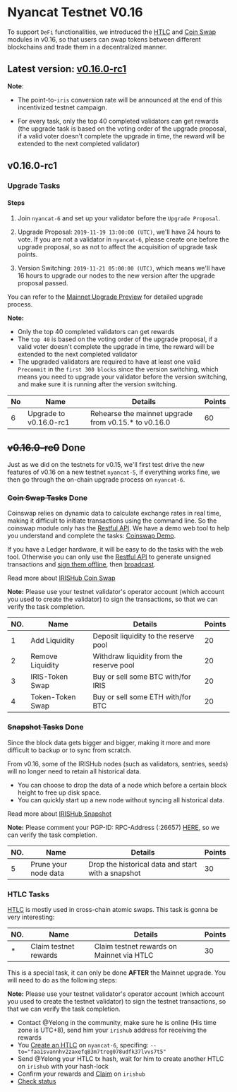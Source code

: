 # Nyancat Testnet V0.16

To support `DeFi` functionalities, we introduced the [HTLC](https://stage.irisnet.org/docs/features/htlc.html) and [Coin Swap](https://stage.irisnet.org/docs/features/coinswap.html) modules in v0.16, so that users can swap tokens between different blockchains and trade them in a decentralized manner.

## Latest version: [v0.16.0-rc1](https://github.com/irisnet/irishub/releases/tag/v0.16.0-rc1)

**Note**:

- The point-to-`iris` conversion rate will be announced at the end of this incentivized testnet campaign.

- For every task, only the top 40 completed validators can get rewards (the upgrade task is based on the voting order of the upgrade proposal, if a valid voter doesn't complete the upgrade in time, the reward will be extended to the next completed validator)

## v0.16.0-rc1

### Upgrade Tasks

#### Steps

1. Join `nyancat-6` and set up your validator before the `Upgrade Proposal`.

2. Upgrade Proposal: `2019-11-19 13:00:00 (UTC)`, we'll have 24 hours to vote. If you are not a validator in `nyancat-6`, please create one before the upgrade proposal, so as not to affect the acquisition of upgrade task points.

3. Version Switching: `2019-11-21 05:00:00 (UTC)`, which means we'll have 16 hours to upgrade our nodes to the new version after the upgrade proposal passed.

You can refer to the [Mainnet Upgrade Preview](https://github.com/irisnet/mainnet/blob/master/upgrade/v0.16.0.md) for detailed upgrade process.

**Note:**

- Only the top 40 completed validators can get rewards
- The `top 40` is based on the voting order of the upgrade proposal, if a valid voter doesn't complete the upgrade in time, the reward will be extended to the next completed validator
- The upgraded validators are required to have at least one valid `Precommit` in the `first 300 blocks` since the version switching, which means you need to upgrade your validator before the version switching, and make sure it is running after the version switching.

| No  | Name                   | Details                                               | Points |
| --- | ---------------------- | ----------------------------------------------------- | ------ |
| 6   | Upgrade to v0.16.0-rc1 | Rehearse the mainnet upgrade from v0.15.\* to v0.16.0 | 60     |

## ~~v0.16.0-rc0~~ Done

Just as we did on the testnets for v0.15, we'll first test drive the new features of v0.16 on a new testnet `nyancat-5`, if everything works fine, we then go through the on-chain upgrade process on `nyancat-6`.

### ~~Coin Swap Tasks~~ Done

Coinswap relies on dynamic data to calculate exchange rates in real time, making it difficult to initiate transactions using the command line. So the coinswap module only has the [Restful API](https://lcd.nyancat.irisnet.org/swagger-ui/#/CoinSwap). We have a demo web tool to help you understand and complete the tasks: [Coinswap Demo](https://coinswap.nyancat.irisnet.org/).

If you have a Ledger hardware, it will be easy to do the tasks with the web tool. Otherwise you can only use the [Restful API](https://lcd.nyancat.irisnet.org/swagger-ui/#/CoinSwap) to generate unsigned transactions and [sign them offline](https://stage.irisnet.org/docs/cli-client/tx.html#iriscli-tx-sign), then [broadcast](https://stage.irisnet.org/docs/cli-client/tx.html#iriscli-tx-broadcast).

Read more about [IRISHub Coin Swap](https://stage.irisnet.org/docs/features/coinswap.html)

**Note:** Please use your testnet validator's operator account (which account you used to create the validator) to sign the transactions, so that we can verify the task completion.

| NO. | Name             | Details                                  | Points |
| --- | ---------------- | ---------------------------------------- | ------ |
| 1   | Add Liquidity    | Deposit liquidity to the reserve pool    | 20     |
| 2   | Remove Liquidity | Withdraw liquidity from the reserve pool | 20     |
| 3   | IRIS-Token Swap  | Buy or sell some BTC with/for IRIS       | 20     |
| 4   | Token-Token Swap | Buy or sell some ETH with/for BTC        | 20     |

### ~~Snapshot Tasks~~ Done

Since the block data gets bigger and bigger, making it more and more difficult to backup or to sync from scratch.

From v0.16, some of the IRISHub nodes (such as validators, sentries, seeds) will no longer need to retain all historical data.

- You can choose to drop the data of a node which before a certain block height to free up disk space.
- You can quickly start up a new node without syncing all historical data.

Read more about [IRISHub Snapshot](https://stage.irisnet.org/docs/daemon/snapshot.html)

**Note:** Please comment your PGP-ID: RPC-Address (:26657) [HERE](https://github.com/irisnet/testnets/issues/406), so we can verify the task completion.

| NO. | Name                 | Details                                            | Points |
| --- | -------------------- | -------------------------------------------------- | ------ |
| 5   | Prune your node data | Drop the historical data and start with a snapshot | 30     |

### HTLC Tasks

[HTLC](https://stage.irisnet.org/docs/features/htlc.html) is mostly used in cross-chain atomic swaps. This task is gonna be very interesting:

| NO. | Name                | Details                                 | Points |
| --- | ------------------- | --------------------------------------- | ------ |
| \*  | Claim testnet rewards | Claim testnet rewards on Mainnet via HTLC | 30     |

This is a special task, it can only be done **AFTER** the Mainnet upgrade. You will need to do as the following steps:

**Note:** Please use your testnet validator's operator account (which account you used to create the testnet validator) to sign the testnet transactions, so that we can verify the task completion.

- Contact @Yelong in the community, make sure he is online (His time zone is UTC+8), send him your `irishub` address for receiving the rewards
- You [Create an HTLC](https://stage.irisnet.org/docs/cli-client/htlc.html#iriscli-htlc-create) on `nyancat-6`, specifing: `--to="faa1svannhv2zaxefq83m7treg078udfk37lvvs7t5"`
- Send @Yelong your HTLC tx hash, wait for him to create another HTLC on `irishub` with your hash-lock
- Confirm your rewards and [Claim](https://stage.irisnet.org/docs/cli-client/htlc.html#iriscli-htlc-claim) on `irishub`
- [Check status](https://stage.irisnet.org/docs/cli-client/htlc.html#iriscli-htlc-query-htlc)
